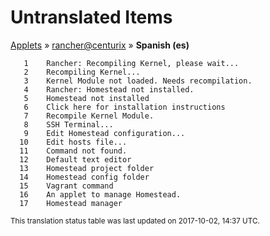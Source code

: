 # Untranslated Items
[Applets](../../../README.md) &#187; [rancher@centurix](../README.md) &#187; **Spanish (es)**

       1	Rancher: Recompiling Kernel, please wait...
       2	Recompiling Kernel...
       3	Kernel Module not loaded. Needs recompilation.
       4	Rancher: Homestead not installed.
       5	Homestead not installed
       6	Click here for installation instructions
       7	Recompile Kernel Module.
       8	SSH Terminal...
       9	Edit Homestead configuration...
      10	Edit hosts file...
      11	Command not found.
      12	Default text editor
      13	Homestead project folder
      14	Homestead config folder
      15	Vagrant command
      16	An applet to manage Homestead.
      17	Homestead manager

<sup>This translation status table was last updated on 2017-10-02, 14:37 UTC.</sup>
